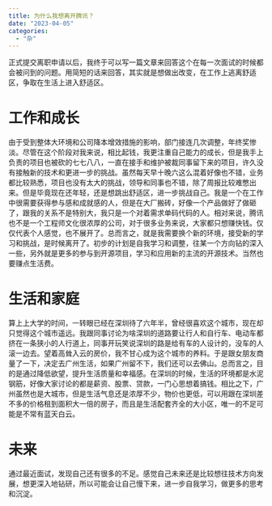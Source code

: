 ```yaml
---
title: 为什么我想离开腾讯？
date: "2023-04-05"
categories:
  - "杂"
---
```


正式提交离职申请以后，我终于可以写一篇文章来回答这个在每一次面试的时候都会被问到的问题。用简短的话来回答，其实就是想做出改变，在工作上逃离舒适区，争取在生活上进入舒适区。

# 工作和成长
由于受到整体大环境和公司降本增效措施的影响，部门接连几次调整，年终奖惨淡。尽管在这个阶段对我来说，相比起钱，我更注重自己能力的成长，但是我手上负责的项目也被砍的七七八八，一直在接手和维护被裁同事留下来的项目，许久没有接触新的技术和更进一步的挑战。虽然每天早十晚六这么混着好像也不错，业务都比较熟悉，项目也没有太大的挑战，领导和同事也不错，除了周报比较难憋出来。但是毕竟现在还年轻，还是想跳出舒适区，进一步挑战自己。我是一个在工作中很需要获得参与感和成就感的人，但是在大厂搬砖，好像一个产品做好了做砸了，跟我的关系不是特别大，我只是一个对着需求单码代码的人。相对来说，腾讯也不是一个工程师文化很浓厚的公司，对于很多业务来说，大家都只想赚快钱。仅仅代表个人感觉，也不展开了。总而言之，就是我需要换个新的环境，接受新的学习和挑战，是时候离开了。初步的计划是自我学习和调整，往某一个方向钻的深入一些，另外就是更多的参与到开源项目，学习和应用新的主流的开源技术。当然也要赚点生活费。

# 生活和家庭
算上上大学的时间，一转眼已经在深圳待了六年半，曾经很喜欢这个城市，现在却只觉得这个城市遥远。我跟同事讨论为啥深圳的道路要让行人和自行车、电动车都挤在一条狭小的人行道上，同事开玩笑说深圳的路是给有车的人设计的，没车的人滚一边去。望着高耸入云的房价，我不甘心成为这个城市的养料。于是跟女朋友商量了一下，决定去广州生活，如果广州留不下，我们还可以去佛山。总而言之，目的是通过降低欲望，提升生活质量和幸福感。在深圳的时候，生活的环境都是水泥钢筋，好像大家讨论的都是薪资、股票、贷款，一门心思想着搞钱。相比之下，广州虽然也是大城市，但是生活气息还是浓厚不少，物价也更低，可以用跟在深圳差不多的价格租到面积大一倍的房子，而且是生活配套齐全的大小区，唯一的不足可能是不常有蓝天白云。

# 未来
通过最近面试，发现自己还有很多的不足。感觉自己未来还是比较想往技术方向发展，想更深入地钻研，所以可能会让自己慢下来，进一步自我学习，做更多的思考和沉淀。
